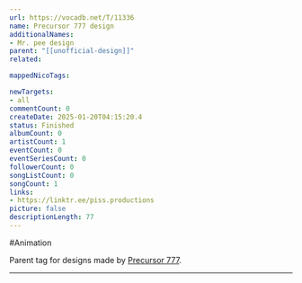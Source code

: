 ```yaml
---
url: https://vocadb.net/T/11336
name: Precursor 777 design
additionalNames: 
- Mr. pee design
parent: "[[unofficial-design]]"
related:

mappedNicoTags:

newTargets:
- all
commentCount: 0
createDate: 2025-01-20T04:15:20.4
status: Finished
albumCount: 0
artistCount: 1
eventCount: 0
eventSeriesCount: 0
followerCount: 0
songListCount: 0
songCount: 1
links: 
- https://linktr.ee/piss.productions
picture: false
descriptionLength: 77
---
```


#Animation

Parent tag for designs made by [Precursor 777](https://vocadb.net/Ar/117308).

---

